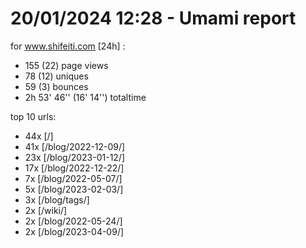 # 20/01/2024 12:28 - Umami report
for www.shifeiti.com [24h] :

 - 155 (22) page views
 - 78 (12) uniques
 - 59 (3) bounces
 - 2h 53' 46'' (16' 14'') totaltime


top 10 urls:
 - 44x [/]
 - 41x [/blog/2022-12-09/]
 - 23x [/blog/2023-01-12/]
 - 17x [/blog/2022-12-22/]
 - 7x [/blog/2022-05-07/]
 - 5x [/blog/2023-02-03/]
 - 3x [/blog/tags/]
 - 2x [/wiki/]
 - 2x [/blog/2022-05-24/]
 - 2x [/blog/2023-04-09/]


